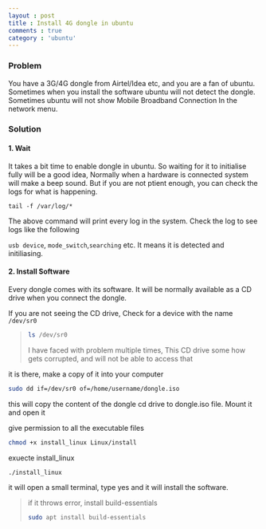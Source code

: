 ```yaml
---
layout : post
title : Install 4G dongle in ubuntu
comments : true
category : 'ubuntu'
---
```


### Problem

You have a 3G/4G dongle from Airtel/Idea etc, and you are a fan of ubuntu. Sometimes when you install the software ubuntu will not detect the dongle. Sometimes ubuntu will not show Mobile Broadband Connection In the network menu.

### Solution

#### 1. Wait

It takes a bit time to enable dongle in ubuntu. So waiting for it to initialise fully will be a good idea, Normally when a hardware is connected system will make a beep sound.  But if you are not ptient enough, you can check the logs for what is happening.

```shell
tail -f /var/log/*
```

The above command will print every log in the system.  Check the log to see logs like the following

`usb device`, `mode_switch`,`searching`	etc. It means it is detected and initiliasing.



#### 2. Install Software

Every dongle comes with its software. It will be normally available as a CD drive when you connect the dongle.

If you are not seeing the CD drive, Check for a device with the name `/dev/sr0`

>  ```sh
>  ls /dev/sr0
>  ```
>
>  I have faced with problem multiple times, This CD drive some how gets corrupted, and will not be able to access that

it is there, make a copy of it into your computer

```sh
sudo dd if=/dev/sr0 of=/home/username/dongle.iso
```

this will copy the content of the dongle cd drive to dongle.iso file. Mount it and open it

give permission to all the executable files

```sh
chmod +x install_linux Linux/install
```

exuecte install_linux

```sh
./install_linux
```



it will open a small terminal, type yes and it will install the software.

> if it throws error, install build-essentials
>
> ```sh
> sudo apt install build-essentials
> ```
>
>
